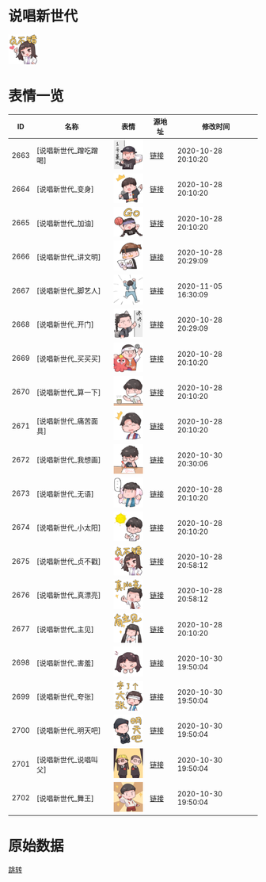 # 说唱新世代

<img src="./cover.png" height="60" alt="cover" />

# 表情一览

|ID|名称|表情|源地址|修改时间|
|----|----|----|----|----|
|2663|[说唱新世代_蹭吃蹭喝]|<img src="./pic/002663_%5B说唱新世代_蹭吃蹭喝%5D.png" height="60" alt="蹭吃蹭喝"/>|[链接](http://i0.hdslb.com/bfs/emote/1078a20d43798ed931dca7480065f491d62742c5.png)|2020-10-28 20:10:20|
|2664|[说唱新世代_变身]|<img src="./pic/002664_%5B说唱新世代_变身%5D.png" height="60" alt="变身"/>|[链接](http://i0.hdslb.com/bfs/emote/21e75503755f35683375e984751daafb4ac2950b.png)|2020-10-28 20:10:20|
|2665|[说唱新世代_加油]|<img src="./pic/002665_%5B说唱新世代_加油%5D.png" height="60" alt="加油"/>|[链接](http://i0.hdslb.com/bfs/emote/eb8cb5a902cdc7902c5786e2724a921618e484f2.png)|2020-10-28 20:10:20|
|2666|[说唱新世代_讲文明]|<img src="./pic/002666_%5B说唱新世代_讲文明%5D.png" height="60" alt="讲文明"/>|[链接](http://i0.hdslb.com/bfs/emote/bf9c91ed9b7a1d1af969bf7ef4537adb8d593f18.png)|2020-10-28 20:29:09|
|2667|[说唱新世代_脚艺人]|<img src="./pic/002667_%5B说唱新世代_脚艺人%5D.png" height="60" alt="脚艺人"/>|[链接](http://i0.hdslb.com/bfs/emote/dcaa7bb9521b45da2360ea812656a5d6032795fe.png)|2020-11-05 16:30:09|
|2668|[说唱新世代_开门]|<img src="./pic/002668_%5B说唱新世代_开门%5D.png" height="60" alt="开门"/>|[链接](http://i0.hdslb.com/bfs/emote/630630cd1eb58e548a870a4704bf1b06686d3f38.png)|2020-10-28 20:29:09|
|2669|[说唱新世代_买买买]|<img src="./pic/002669_%5B说唱新世代_买买买%5D.png" height="60" alt="买买买"/>|[链接](http://i0.hdslb.com/bfs/emote/6a292dad29021751cac53f020db43237df37014b.png)|2020-10-28 20:10:20|
|2670|[说唱新世代_算一下]|<img src="./pic/002670_%5B说唱新世代_算一下%5D.png" height="60" alt="算一下"/>|[链接](http://i0.hdslb.com/bfs/emote/80b773f42045389416bf3b741e665218bd50802b.png)|2020-10-28 20:10:20|
|2671|[说唱新世代_痛苦面具]|<img src="./pic/002671_%5B说唱新世代_痛苦面具%5D.png" height="60" alt="痛苦面具"/>|[链接](http://i0.hdslb.com/bfs/emote/b37c8cfd6bfd926952ea6b06654c4f9bade91404.png)|2020-10-28 20:10:20|
|2672|[说唱新世代_我想画]|<img src="./pic/002672_%5B说唱新世代_我想画%5D.png" height="60" alt="我想画"/>|[链接](http://i0.hdslb.com/bfs/emote/9464cbe1b18fafdaa4d52c599808206786a6a55d.png)|2020-10-30 20:30:06|
|2673|[说唱新世代_无语]|<img src="./pic/002673_%5B说唱新世代_无语%5D.png" height="60" alt="无语"/>|[链接](http://i0.hdslb.com/bfs/emote/33a180ef43a18def7e495ec3626f97b000cc3e9e.png)|2020-10-28 20:10:20|
|2674|[说唱新世代_小太阳]|<img src="./pic/002674_%5B说唱新世代_小太阳%5D.png" height="60" alt="小太阳"/>|[链接](http://i0.hdslb.com/bfs/emote/a2bdcfe2fb16590d0da346ea84ed8118f1bf8c20.png)|2020-10-28 20:10:20|
|2675|[说唱新世代_贞不戳]|<img src="./pic/002675_%5B说唱新世代_贞不戳%5D.png" height="60" alt="贞不戳"/>|[链接](http://i0.hdslb.com/bfs/emote/8e137cd0437ef68ed4f50c2b2623c055833d5f53.png)|2020-10-28 20:58:12|
|2676|[说唱新世代_真漂亮]|<img src="./pic/002676_%5B说唱新世代_真漂亮%5D.png" height="60" alt="真漂亮"/>|[链接](http://i0.hdslb.com/bfs/emote/90e624e92c716589075ddf193d95cbcd1dbb8e6c.png)|2020-10-28 20:58:12|
|2677|[说唱新世代_主见]|<img src="./pic/002677_%5B说唱新世代_主见%5D.png" height="60" alt="主见"/>|[链接](http://i0.hdslb.com/bfs/emote/8dcf98ed826cc22057b975c1c481f92767dde1de.png)|2020-10-28 20:10:20|
|2698|[说唱新世代_害羞]|<img src="./pic/002698_%5B说唱新世代_害羞%5D.png" height="60" alt="害羞"/>|[链接](http://i0.hdslb.com/bfs/emote/3a0e2f26cdf320d22b17cefec662d37c2d990772.png)|2020-10-30 19:50:04|
|2699|[说唱新世代_夸张]|<img src="./pic/002699_%5B说唱新世代_夸张%5D.png" height="60" alt="夸张"/>|[链接](http://i0.hdslb.com/bfs/emote/e9eae3eb9e6b0bb848ef1f8d5674d0f124b2a320.png)|2020-10-30 19:50:04|
|2700|[说唱新世代_明天吧]|<img src="./pic/002700_%5B说唱新世代_明天吧%5D.png" height="60" alt="明天吧"/>|[链接](http://i0.hdslb.com/bfs/emote/8a651f42f28b9054a470bd0ecece34e739466c15.png)|2020-10-30 19:50:04|
|2701|[说唱新世代_说唱叫父]|<img src="./pic/002701_%5B说唱新世代_说唱叫父%5D.png" height="60" alt="说唱叫父"/>|[链接](http://i0.hdslb.com/bfs/emote/65d948a7a576cb056ecf83d651ca406e32275df1.png)|2020-10-30 19:50:04|
|2702|[说唱新世代_舞王]|<img src="./pic/002702_%5B说唱新世代_舞王%5D.png" height="60" alt="舞王"/>|[链接](http://i0.hdslb.com/bfs/emote/bcdc2d0f0c6c48a846b15489ca448970e74e1400.png)|2020-10-30 19:50:04|

# 原始数据

[跳转](./raw.json)

